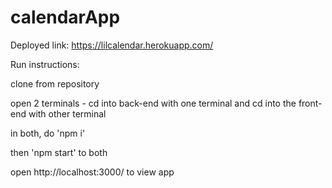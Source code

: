 # calendarApp

Deployed link: https://lilcalendar.herokuapp.com/

Run instructions:

clone from repository

open 2 terminals - cd into back-end with one terminal and cd into the front-end with other terminal

in both, do 'npm i'

then 'npm start' to both

open http://localhost:3000/ to view app
